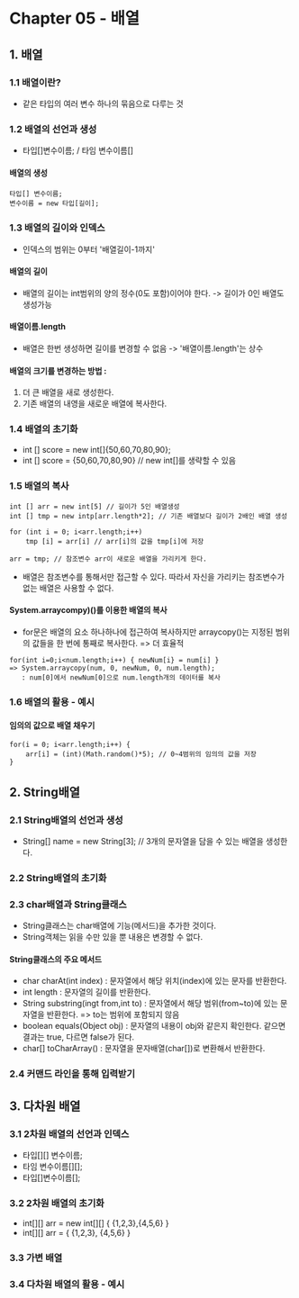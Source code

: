 # Chapter 05 - 배열

## 1. 배열

### 1.1 배열이란?
+ 같은 타입의 여러 변수 하나의 묶음으로 다루는 것

### 1.2 배열의 선언과 생성
+ 타입[]변수이름; / 타임 변수이름[]

#### 배열의 생성
```agsl
타입[] 변수이름;
변수이름 = new 타입[길이];
```

### 1.3 배열의 길이와 인덱스
+ 인덱스의 범위는 0부터 '배열길이-1까지'

#### 배열의 길이
+ 배열의 길이는 int범위의 양의 정수(0도 포함)이어야 한다. -> 길이가 0인 배열도 생성가능

#### 배열이름.length
+ 배열은 한번 생성하면 길이를 변경할 수 없음 -> '배열이름.length'는 상수

#### 배열의 크기를 변경하는 방법 :
1. 더 큰 배열을 새로 생성한다.
2. 기존 배열의 내영을 새로운 배열에 복사한다.

### 1.4 배열의 초기화
+ int [] score = new int[]{50,60,70,80,90};
+ int [] score = {50,60,70,80,90} // new int[]를 생략할 수 있음

### 1.5 배열의 복사
```
int [] arr = new int[5] // 길이가 5인 배열생성
int [] tmp = new intp[arr.length*2]; // 기존 배열보다 길이가 2배인 배열 생성

for (int i = 0; i<arr.length;i++)
    tmp [i] = arr[i] // arr[i]의 값을 tmp[i]에 저장
    
arr = tmp; // 참조변수 arr이 새로운 배열을 가리키게 한다.
```
+ 배열은 참조변수를 통해서만 접근할 수 있다. 따라서 자신을 가리키는 참조변수가 없는 배열은 사용할 수 없다.

#### System.arraycompy)()를 이용한 배열의 복사
+ for문은 배열의 요소 하나하나에 접근하여 복사하지만 
arraycopy()는 지정된 범위의 값들을 한 번에 통째로 복사한다.
=> 더 효율적
```
for(int i=0;i<num.length;i++) { newNum[i} = num[i] }
=> System.arraycopy(num, 0, newNum, 0, num.length); 
   : num[0]에서 newNum[0]으로 num.length개의 데이터를 복사
```

### 1.6 배열의 활용 - 예시

#### 임의의 값으로 배열 채우기
```
for(i = 0; i<arr.length;i++) {
    arr[i] = (int)(Math.random()*5); // 0~4범위의 임의의 값을 저장
}
```
## 2. String배열

### 2.1 String배열의 선언과 생성
+ String[] name = new String[3]; // 3개의 문자열을 담을 수 있는 배열을 생성한다.

### 2.2 String배열의 초기화

### 2.3 char배열과 String클래스
+ String클래스는 char배열에 기능(메서드)을 추가한 것이다.
+ String객체는 읽을 수만 있을 뿐 내용은 변경할 수 없다.

#### String클래스의 주요 메서드
+ char charAt(int index) : 문자열에서 해당 위치(index)에 있는 문자를 반환한다.
+ int length : 문자열의 길이를 반환한다.
+ String substring(ingt from,int to) : 문자열에서 해당 범위(from~to)에 있는 문자열을 반환한다. => to는 범위에 포함되지 않음
+ boolean equals(Object obj) : 문자열의 내용이 obj와 같은지 확인한다. 같으면 결과는 true, 다르면 false가 된다.
+ char[] toCharArray() : 문자열을 문자배열(char[])로 변환해서 반환한다.

### 2.4 커맨드 라인을 통해 입력받기

## 3. 다차원 배열

### 3.1 2차원 배열의 선언과 인덱스
+ 타입[][] 변수이름;
+ 타임 변수이름[][];
+ 타입[]변수이름[];

### 3.2 2차원 배열의 초기화
+ int[][] arr = new int[][] { {1,2,3},{4,5,6} }
+ int[][] arr = { {1,2,3}, {4,5,6} }
### 3.3 가변 배열

### 3.4 다차원 배열의 활용 - 예시